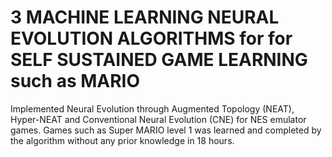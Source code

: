 # 3 MACHINE LEARNING NEURAL  EVOLUTION  ALGORITHMS  for    for SELF SUSTAINED GAME LEARNING such as MARIO

Implemented Neural Evolution through Augmented Topology (NEAT), 
 Hyper-NEAT and Conventional Neural Evolution (CNE) for NES emulator games. Games such as Super MARIO level 1 was learned and 
completed by the algorithm without any prior knowledge in 18 hours. 
